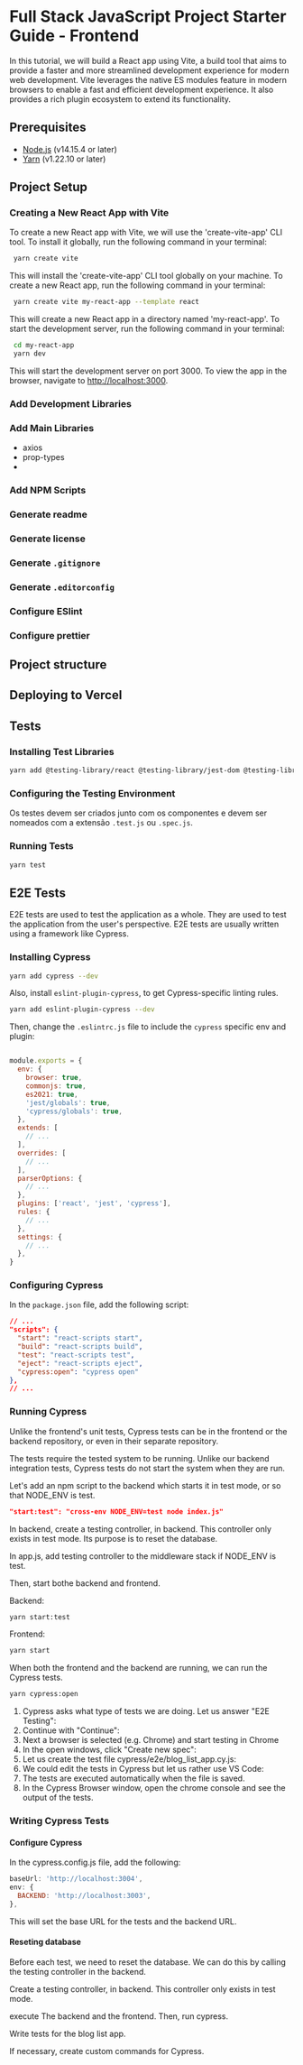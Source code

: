 # Full Stack JavaScript Project Starter Guide - Frontend

In this tutorial, we will build a React app using Vite, a build tool that aims to provide a faster and more streamlined development experience for modern web development. Vite leverages the native ES modules feature in modern browsers to enable a fast and efficient development experience. It also provides a rich plugin ecosystem to extend its functionality.

## Prerequisites

- [Node.js](https://nodejs.org/en/download/) (v14.15.4 or later)
- [Yarn](https://classic.yarnpkg.com/en/docs/install) (v1.22.10 or later)

## Project Setup

### Creating a New React App with Vite

To create a new React app with Vite, we will use the 'create-vite-app' CLI tool. To install it globally, run the following command in your terminal:

```sh
 yarn create vite
```

This will install the 'create-vite-app' CLI tool globally on your machine. To create a new React app, run the following command in your terminal:

```sh
 yarn create vite my-react-app --template react
```

This will create a new React app in a directory named 'my-react-app'. To start the development server, run the following command in your terminal:

```sh
 cd my-react-app
 yarn dev
```

This will start the development server on port 3000. To view the app in the
browser, navigate to <http://localhost:3000>.

### Add Development Libraries

### Add Main Libraries

- axios
- prop-types
-

### Add NPM Scripts

### Generate readme

### Generate license

### Generate `.gitignore`

### Generate `.editorconfig`

### Configure ESlint

### Configure prettier

## Project structure

## Deploying to Vercel

## Tests

### Installing Test Libraries

```sh
yarn add @testing-library/react @testing-library/jest-dom @testing-library/user-event --dev
```

### Configuring the Testing Environment

Os testes devem ser criados junto com os componentes e devem ser nomeados com a extensão `.test.js` ou `.spec.js`.

### Running Tests

```sh
yarn test
```

## E2E Tests

E2E tests are used to test the application as a whole. They are used to test the application from the user's perspective. E2E tests are usually written using a framework like Cypress.

### Installing Cypress

```sh
yarn add cypress --dev
```

Also, install `eslint-plugin-cypress`, to get Cypress-specific linting rules.

```sh
yarn add eslint-plugin-cypress --dev
```

Then, change the `.eslintrc.js` file to include the `cypress` specific env and plugin:

```js

module.exports = {
  env: {
    browser: true,
    commonjs: true,
    es2021: true,
    'jest/globals': true,
    'cypress/globals': true,
  },
  extends: [
    // ...
  ],
  overrides: [
    // ...
  ],
  parserOptions: {
    // ...
  },
  plugins: ['react', 'jest', 'cypress'],
  rules: {
    // ...
  },
  settings: {
    // ...
  },
}
```

### Configuring Cypress

In the `package.json` file, add the following script:

```json
// ...
"scripts": {
  "start": "react-scripts start",
  "build": "react-scripts build",
  "test": "react-scripts test",
  "eject": "react-scripts eject",
  "cypress:open": "cypress open"
},
// ...
```

### Running Cypress

Unlike the frontend's unit tests, Cypress tests can be in the frontend or the backend repository, or even in their separate repository.

The tests require the tested system to be running. Unlike our backend integration tests, Cypress tests do not start the system when they are run.

Let's add an npm script to the backend which starts it in test mode, or so that NODE_ENV is test.

```json
"start:test": "cross-env NODE_ENV=test node index.js"
```

In backend, create a testing controller, in backend. This controller only exists in test mode. Its purpose is to reset the database.

In app.js, add testing controller to the middleware stack if NODE_ENV is test.

Then, start bothe backend and frontend.

Backend:

  ```sh
  yarn start:test
  ```

Frontend:

  ```sh
  yarn start
  ```

When both the frontend and the backend are running, we can run the Cypress tests.

```sh
yarn cypress:open
```

1. Cypress asks what type of tests we are doing. Let us answer "E2E Testing":
2. Continue with "Continue":
3. Next a browser is selected (e.g. Chrome) and start testing in Chrome
4. In the open windows, click "Create new spec":
5. Let us create the test file cypress/e2e/blog_list_app.cy.js:
6. We could edit the tests in Cypress but let us rather use VS Code:
7. The tests are executed automatically when the file is saved.
8. In the Cypress Browser window, open the chrome console and see the output of the tests.

### Writing Cypress Tests

#### Configure Cypress

In the cypress.config.js file, add the following:

```js
baseUrl: 'http://localhost:3004',
env: {
  BACKEND: 'http://localhost:3003',
},
```

This will set the base URL for the tests and the backend URL.

#### Reseting database

Before each test, we need to reset the database. We can do this by calling the testing controller in the backend.

Create a testing controller, in backend. This controller only exists in test mode.

execute The backend and the frontend. Then, run cypress.

Write tests for the blog list app.

If necessary, create custom commands for Cypress.
